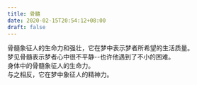 ```yaml
---
title: 骨髓
date: 2020-02-15T20:54:12+08:00
draft: false
---
```


骨髓象征人的生命力和强壮，它在梦中表示梦者所希望的生活质量。<br>
梦见骨髓表示梦者心中很不平静--也许他遇到了不小的困难。<br>
身体中的骨髓象征人的生命力。<br>
与之相反，它在梦中象征人的精神力。<br>
